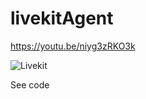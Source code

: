 # livekitAgent

https://youtu.be/niyg3zRKO3k

![Livekit](https://github.com/user-attachments/assets/f8463adb-dcc4-410a-a758-0d49b04b1227)

See code 
